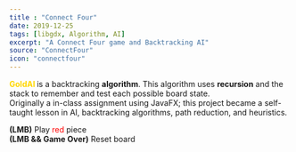 ```yaml
---
title : "Connect Four"
date: 2019-12-25
tags: [libgdx, Algorithm, AI]
excerpt: "A Connect Four game and Backtracking AI"
source: "ConnectFour"
icon: "connectfour"
---
```


<span style="color: gold; "><b> GoldAI </b></span> is a backtracking **algorithm**.
This algorithm uses **recursion** and the stack
to remember and test each possible board state.  
Originally a in-class assignment using JavaFX; this project became a self-taught lesson in AI, backtracking algorithms, path reduction, and heuristics.

<script src="soundmanager2-setup.js" id="setup"></script>
<script src="soundmanager2-jsmin.js" id="jsmin"></script>
<div id="embed-html" display="inline-block"></div>

<script type="text/javascript" src="/ConnectFour/html.nocache.js"></script>

<script>
  function handleMouseDown(evt) {
    evt.preventDefault();
    evt.stopPropagation();
    evt.target.style.cursor = 'default';
    window.focus();
  }

  function handleMouseUp(evt) {
    evt.preventDefault();
    evt.stopPropagation();
    evt.target.style.cursor = '';
  }
  document.getElementById('embed-html').addEventListener('mousedown', handleMouseDown, false);
  document.getElementById('embed-html').addEventListener('mouseup', handleMouseUp, false);
</script>

**(LMB)** Play <span style="color: red;"> red </span> piece  
**(LMB && Game Over)** Reset board  
